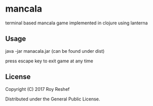 # mancala

terminal based mancala game implemented in clojure using lanterna

## Usage

java -jar manacala.jar (can be found under dist)

press escape key to exit game at any time

## License

Copyright (C) 2017 Roy Reshef

Distributed under the General Public License.

